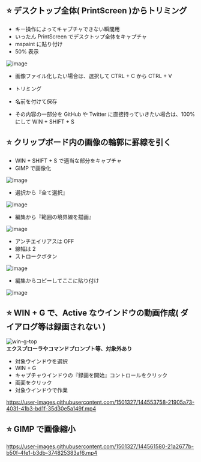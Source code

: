 ## ⭐ デスクトップ全体( PrintScreen )からトリミング
- キー操作によってキャプチャできない瞬間用
- いったん PrintScreen でデスクトップ全体をキャプチャ
- mspaint に貼り付け
- 50% 表示

![image](https://user-images.githubusercontent.com/1501327/144366328-91120f56-b2d1-48b0-a4b4-3df3a107454d.png)

- 画像ファイル化したい場合は、選択して CTRL + C から CTRL + V
- トリミング
- 名前を付けて保存

- その内容の一部分を GitHub や Twitter に直接持っていきたい場合は、100% にして WIN + SHIFT + S

## ⭐ クリップボード内の画像の輪郭に罫線を引く
- WIN + SHIFT + S で適当な部分をキャプチャ
- GIMP で画像化

![image](https://user-images.githubusercontent.com/1501327/144367328-cbfdf239-6aa9-45ff-a963-a8f6c03868b1.png)

- 選択から『全て選択』

![image](https://user-images.githubusercontent.com/1501327/144367509-81a3dd4e-a068-4e92-86e7-f75a1a1ab33e.png)

- 編集から『範囲の境界線を描画』

![image](https://user-images.githubusercontent.com/1501327/144367596-c4c64a1a-a2af-4dd7-891f-458fc30b7ca3.png)

- アンチエイリアスは OFF
- 線幅は 2
- ストロークボタン

![image](https://user-images.githubusercontent.com/1501327/144367846-7b8a6a23-5630-4802-bb5e-5b370eea8ab8.png)

- 編集からコピーしてここに貼り付け

![image](https://user-images.githubusercontent.com/1501327/144368054-3b8688f7-4e27-4c10-b62b-7f11d966bff6.png)


## ⭐ WIN + G で、Active なウインドウの動画作成( ダイアログ等は録画されない )

![win-g-top](https://user-images.githubusercontent.com/1501327/144552646-a3c65e65-4bbe-47dc-b438-0a34b2157572.png)\
**エクスプローラやコマンドプロンプト等、対象外あり**

- 対象ウインドウを選択
- WIN + G
- キャプチャウインドウの『録画を開始』コントロールをクリック
- 画面をクリック
- 対象ウインドウで作業

https://user-images.githubusercontent.com/1501327/144553758-21905a73-4031-41b3-bd1f-35d30e5a149f.mp4

## ⭐ GIMP で画像縮小

https://user-images.githubusercontent.com/1501327/144561580-21a2677b-b50f-4fe1-b3db-374825383af6.mp4

